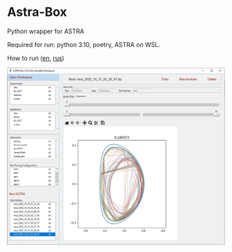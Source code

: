 # Astra-Box

Python wrapper for ASTRA

Required for run: python 3.10, poetry, ASTRA on WSL.

How to run ([en](https://temper8.github.io/Astra-Box/HOW_TO_RUN_ENG.html), [rus](Installing_RUS.html))



![](scr.png)
